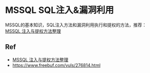 # MSSQL SQL注入&漏洞利用

MSSQL的基本知识，SQL注入方法和漏洞利用执行和提权的方法，推荐：[MSSQL 注入与提权方法整理](https://www.geekby.site/2021/01/mssql%E6%B3%A8%E5%85%A5%E4%B8%8E%E6%8F%90%E6%9D%83%E6%96%B9%E6%B3%95%E6%95%B4%E7%90%86/)

## Ref
- [MSSQL 注入与提权方法整理](https://www.geekby.site/2021/01/mssql%E6%B3%A8%E5%85%A5%E4%B8%8E%E6%8F%90%E6%9D%83%E6%96%B9%E6%B3%95%E6%95%B4%E7%90%86/)
- https://www.freebuf.com/vuls/276814.html
